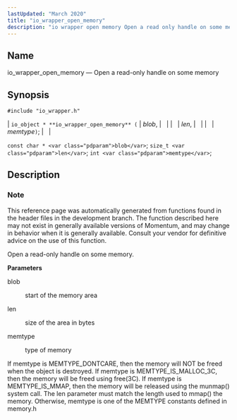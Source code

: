 ```yaml
---
lastUpdated: "March 2020"
title: "io_wrapper_open_memory"
description: "io wrapper open memory Open a read only handle on some memory io object io wrapper open memory blob len memtype const char blob size t len int memtype This reference page was automatically generated from functions found in the header files in the development branch The function described here..."
---
```


<a name="apis.io_wrapper_open_memory"></a> 
## Name

io_wrapper_open_memory — Open a read-only handle on some memory

## Synopsis

`#include "io_wrapper.h"`

| `io_object * **io_wrapper_open_memory** (` | <var class="pdparam">blob</var>, |   |
|   | <var class="pdparam">len</var>, |   |
|   | <var class="pdparam">memtype</var>`)`; |   |

`const char * <var class="pdparam">blob</var>`;
`size_t <var class="pdparam">len</var>`;
`int <var class="pdparam">memtype</var>`;<a name="idp53901344"></a> 
## Description

### Note

This reference page was automatically generated from functions found in the header files in the development branch. The function described here may not exist in generally available versions of Momentum, and may change in behavior when it is generally available. Consult your vendor for definitive advice on the use of this function.

Open a read-only handle on some memory.

**<a name="idp53904208"></a> Parameters**

<dl class="variablelist">

<dt>blob</dt>

<dd>

start of the memory area

</dd>

<dt>len</dt>

<dd>

size of the area in bytes

</dd>

<dt>memtype</dt>

<dd>

type of memory

</dd>

</dl>

If memtype is MEMTYPE_DONTCARE, then the memory will NOT be freed when the object is destroyed. If memtype is MEMTYPE_IS_MALLOC_3C, then the memory will be freed using free(3C). If memtype is MEMTYPE_IS_MMAP, then the memory will be released using the munmap() system call. The len parameter must match the length used to mmap() the memory. Otherwise, memtype is one of the MEMTYPE constants defined in memory.h
